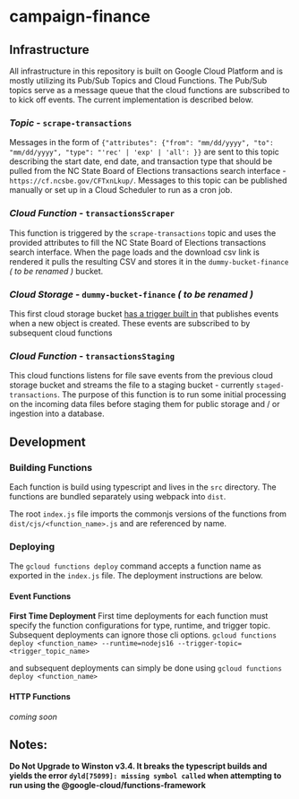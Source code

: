 # campaign-finance

## Infrastructure
All infrastructure in this repository is built on Google Cloud Platform and is mostly utilizing its Pub/Sub Topics and Cloud Functions. The Pub/Sub topics serve as a message queue that the cloud functions are subscribed to to kick off events. The current implementation is described below.

### _Topic_ - `scrape-transactions`
Messages in the form of `{"attributes": {"from": "mm/dd/yyyy", "to": "mm/dd/yyyy", "type": "'rec' | 'exp' | 'all': }}` are sent to this topic describing the start date, end date, and transaction type that should be pulled from the NC State Board of Elections transactions search interface - `https://cf.ncsbe.gov/CFTxnLkup/`. Messages to this topic can be published manually or set up in a Cloud Scheduler to run as a cron job.

### _Cloud Function_ - `transactionsScraper`
This function is triggered by the `scrape-transactions` topic and uses the provided attributes to fill the NC State Board of Elections transactions search interface. When the page loads and the download csv link is rendered it pulls the resulting CSV and stores it in the `dummy-bucket-finance` _( to be renamed )_ bucket.

### _Cloud Storage_ - `dummy-bucket-finance` _( to be renamed )_
This first cloud storage bucket [has a trigger built in](https://cloud.google.com/functions/docs/calling/storage) that publishes events when a new object is created. These events are subscribed to by subsequent cloud functions

### _Cloud Function_ - `transactionsStaging`
This cloud functions listens for file save events from the previous cloud storage bucket and streams the file to a staging bucket - currently `staged-transactions`. The purpose of this function is to run some initial processing on the incoming data files before staging them for public storage and / or ingestion into a database.

## Development

### Building Functions
Each function is build using typescript and lives in the `src` directory. The functions are bundled separately using webpack into `dist`.

The root `index.js` file imports the commonjs versions of the functions from `dist/cjs/<function_name>.js` and are referenced by name.

### Deploying
The `gcloud functions deploy` command accepts a function name as exported in the `index.js` file. The deployment instructions are below.

#### Event Functions
**First Time Deployment**
First time deployments for each function must specify the function configurations for type, runtime, and trigger topic. Subsequent deployments can ignore those cli options.
`gcloud functions deploy <function_name> --runtime=nodejs16 --trigger-topic=<trigger_topic_name>`

and subsequent deployments can simply be done using
`gcloud functions deploy <function_name>`
#### HTTP Functions
_coming soon_

## Notes:
**Do Not Upgrade to Winston v3.4. It breaks the typescript builds and yields the error `dyld[75099]: missing symbol called` when attempting to run using the @google-cloud/functions-framework**
